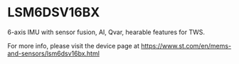 # LSM6DSV16BX

6-axis IMU with sensor fusion, AI, Qvar, hearable features for TWS.

For more info, please visit the device page at https://www.st.com/en/mems-and-sensors/lsm6dsv16bx.html



